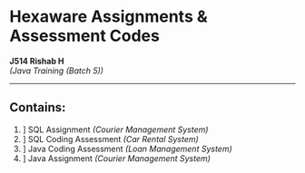 # Hexaware Assignments & Assessment Codes

**J514 Rishab H**
<br />
<i>(Java Training (Batch 5))</i>

<hr />

## Contains:
<ol>
  <li>] SQL Assignment <i>(Courier Management System)</i></li>
  <li>] SQL Coding Assessment <i>(Car Rental System)</i></li>
  <li>] Java Coding Assessment <i>(Loan Management System)</i></li>
  <li>] Java Assignment <i>(Courier Management System)</i></li>
</ol>
